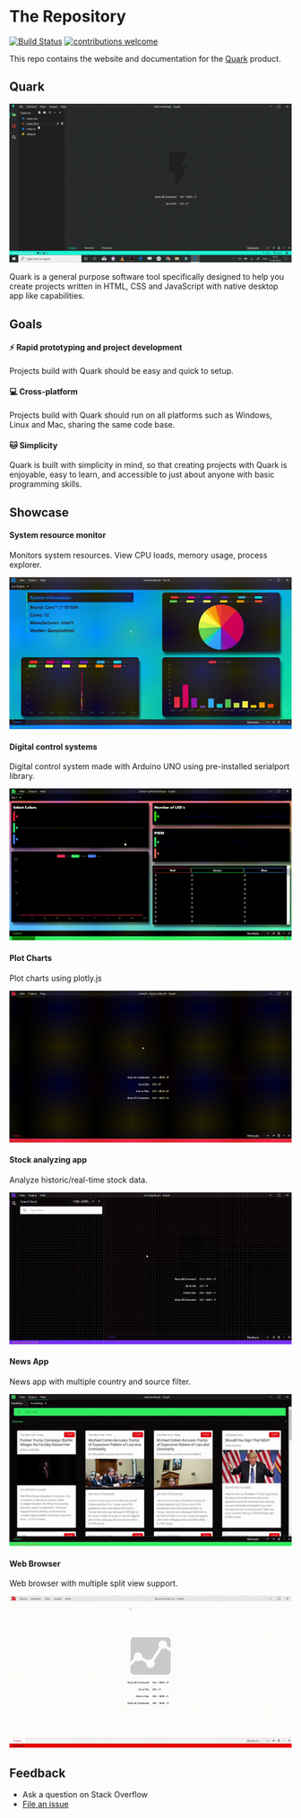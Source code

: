 # The Repository

[![Build Status](https://travis-ci.org/Nishkalkashyap/Quark-docs.svg?branch=master-all)](https://travis-ci.org/Nishkalkashyap/Quark-docs)
[![contributions welcome](https://img.shields.io/badge/contributions-welcome-brightgreen.svg?style=flat)](https://github.com/Nishkalkashyap/Quark-docs)


This repo contains the website and documentation for the [Quark](https://quarkjs.io) product.

## Quark

![Hello World](./images/hello-world.gif)

Quark is a general purpose software tool specifically designed to help you create projects written in HTML, CSS and JavaScript with native desktop app like capabilities.

## Goals

#### ⚡ Rapid prototyping and project development
Projects build with Quark should be easy and quick to setup.

#### 💻 Cross-platform
Projects build with Quark should run on all platforms such as Windows, Linux and Mac, sharing the same code base.

#### 🐱 Simplicity
Quark is built with simplicity in mind, so that creating projects with Quark is enjoyable, easy to learn, and accessible to just about anyone with basic programming skills.

## Showcase 

#### System resource monitor
Monitors system resources. View CPU loads, memory usage, process explorer.

![System Information](./images/system-monitor.gif)

#### Digital control systems
Digital control system made with Arduino UNO using pre-installed serialport library.

![Control System](./images/control-system.gif)


#### Plot Charts
Plot charts using plotly.js

![Plot Charts](./images/plot-charts.gif)

#### Stock analyzing app
Analyze historic/real-time stock data.

![Stock analyzing app](./images/stock-analyzing-app.gif)

#### News App
News app with multiple country and source filter.

![News App](./images/news-app.gif)

#### Web Browser
Web browser with multiple split view support.

![Web Browser](./images/web-browser.gif)


## Feedback

* Ask a question on Stack Overflow
* [File an issue](https://github.com/Nishkalkashyap/Quark-docs/issues)
